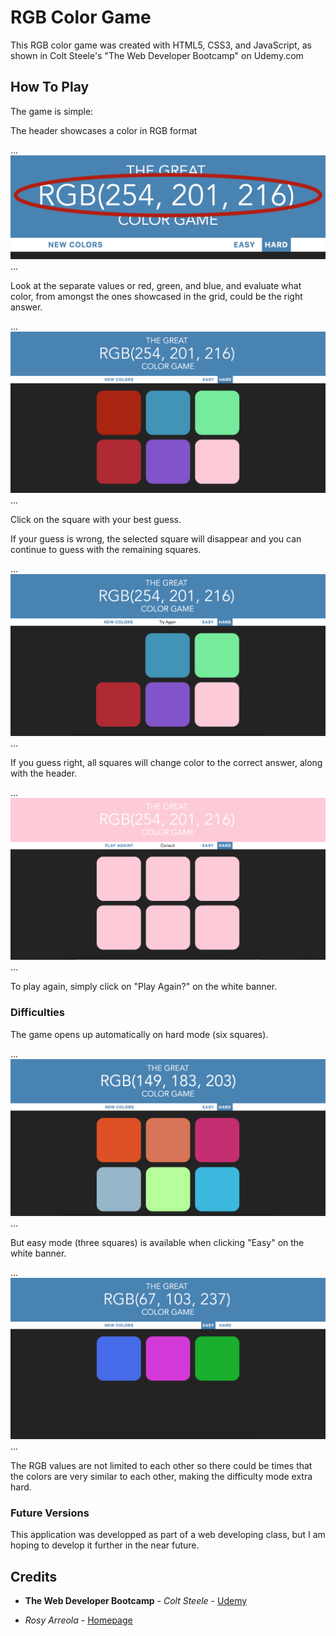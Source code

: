 # RGB Color Game

This RGB color game was created with HTML5, CSS3, and JavaScript, as shown in Colt Steele's "The Web Developer Bootcamp" on Udemy.com

## How To Play

The game is simple:

The header showcases a color in RGB format

...
![RGB Value](images/rgbvalue.png)
...

Look at the separate values or red, green, and blue, and evaluate what color, from amongst the ones showcased in the grid, could be the right answer.

...
![Game grid](images/grid.png)
...

Click on the square with your best guess.

If your guess is wrong, the selected square will disappear and you can continue to guess with the remaining squares.

...
![Wrong guess](images/wrong.png)
...

If you guess right, all squares will change color to the correct answer, along with the header.

...
![Right guess](images/winner.png)
...

To play again, simply click on "Play Again?" on the white banner.

### Difficulties

The game opens up automatically on hard mode (six squares).

...
![Hard mode](images/hardmode.png)
...

But easy mode (three squares) is available when clicking "Easy" on the white banner.

...
![Easy mode](images/easymode.png)
...

The RGB values are not limited to each other so there could be times that the colors are very similar to each other, making the difficulty mode extra hard.

### Future Versions

This application was developped as part of a web developing class, but I am hoping to develop it further in the near future.

## Credits

* **The Web Developer Bootcamp** - *Colt Steele* - [Udemy](https://www.udemy.com/course/the-web-developer-bootcamp/)

* *Rosy Arreola* - [Homepage](https://rosyarreola.netlify.com/)





